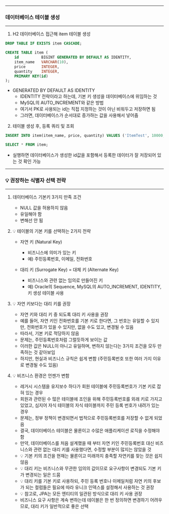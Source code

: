 -----
### 데이터베이스 테이블 생성
-----
1. H2 데이터베이스 접근해 item 테이블 생성
```sql
DROP TABLE IF EXISTS item CASCADE;

CREATE TABLE item (
    id          BIGINT GENERATED BY DEFAULT AS IDENTITY,
    item_name   VARCHAR(10),
    price       INTEGER,
    quantity    INTEGER,
    PRIMARY KEY(id)
);
```
  - GENERATED BY DEFAULT AS IDENTITY
    + IDENTITY 전략이라고 하는데, 기본 키 생성을 데이터베이스에 위임하는 것
    + MySQL의 AUTO_INCREMENT와 같은 방법
    + 여기서 PK로 사용되는 id는 직접 지정하는 것이 아닌 비워두고 저장하면 됨
    + 그러면, 데이터베이스가 순서대로 증가하는 값을 사용해서 넣어줌

2. 테이블 생성 후, 등록 쿼리 및 조회
```sql
INSERT INTO item(item_name, price, quantity) VALUES ('ItemTest', 10000, 10);
```
```sql
SELECT * FROM item;
```
  - 실행하면 데이터베이스가 생성한 id값을 포함해서 등록한 데이터가 잘 저장되어 있는 것 확인 가능

-----
### 💡 권장하는 식별자 선택 전략
-----
1. 데이터베이스 기본키 3가지 만족 조건
   - NULL 값을 허용하지 않음
   - 유일해야 함
   - 변해선 안 됨

2. 💡 테이블의 기본 키를 선택하는 2가지 전략
   - 자연 키 (Natural Key)
     + 비즈니스에 의미가 있는 키
     + 예) 주민등록번호, 이메일, 전화번호

   - 대리 키 (Surrogate Key) = 대체 키 (Alternate Key)
     + 비즈니스와 관련 없는 임의로 만들어진 키
     + 예) Oracle의 Sequence, MySQL의 AUTO_INCREMENT, IDENTITY, 키 생성 테이블 사용

3. 💡 자연 키보다는 대리 키를 권장
   - 자연 키와 대리 키 중 되도록 대리 키 사용을 권장
   - 예를 들어, 자연 키인 전화번호를 기본 키로 한다면, 그 번호는 유일할 수 있지만, 전화번호가 있을 수 있지만, 없을 수도 있고, 변경될 수 있음
   - 따라서, 기본 키로 적당하지 않음
   - 문제는, 주민등록번호처럼 그럴듯하게 보이는 값
   - 이러한 값은 NULL이 아니고 유일하며, 변하지 않는다는 3가지 조건을 모두 만족하는 것 같아보임
   - 하지만, 현실과 비즈니스 규칙은 쉽게 변함 (주민등록번호 또한 여러 가지 이유로 변경될 수도 있음)

4. 💡 비즈니스 환경은 언젠가 변함
   - 레거시 시스템을 유지보수 하다가 회원 테이블에 주민등록번호가 기본 키로 잡혀 있는 경우
   - 회원과 관련된 수 많은 테이블에 조인을 위해 주민등록번호를 외래 키로 가지고 있었고, 심지어 자식 테이블의 자식 테이블까지 주민 등록 번호가 내려가 있는 경우
   - 문제는, 정부 정책이 변경되면서 법적으로 주민등록번호를 저장할 수 없게 되었음
   - 결국, 데이터베이스 테이블은 물론이고 수많은 애플리케이션 로직을 수정해야 함
   - 만약, 데이터베이스를 처음 설계했을 때 부터 자연 키인 주민등록번호 대신 비즈니스와 관련 없는 대리 키를 사용했다면, 수정할 부분이 많지는 않았을 것
   - 💡 기본 키의 조건을 현재는 물론이고 미래까지 충족할 자연키를 찾는 것은 쉽지 않음
   - 💡 대리 키는 비즈니스와 무관한 임의의 값이므로 요구사항이 변경되도 기본 키가 변경되는 일은 드뭄
   - 💡 대리 키를 기본 키로 사용하되, 주민 등록 번호나 이메일처럼 자연 키의 후보가 되는 컬럼들은 필요에 따라 유니크 인덱스를 설정해서 사용하는 것 권장
   - 💡 참고로, JPA는 모든 엔티티의 일관된 방식으로 대리 키 사용 권장
   - 비즈니스 요구 사항은 계속 변하는데 테이블은 한 번 정의하면 변경하기 어려우므로, 대리 키가 일반적으로 좋은 선택
